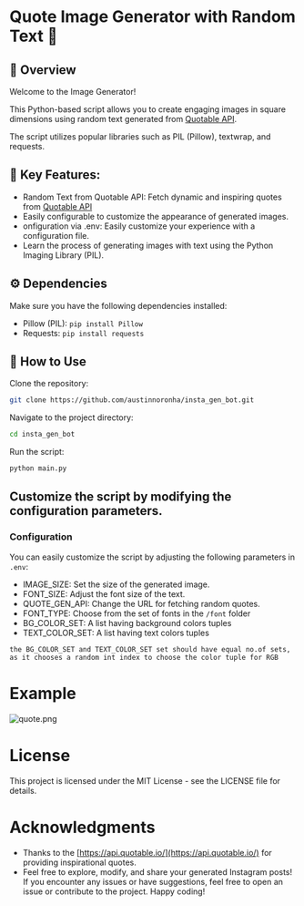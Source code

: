 # Quote Image Generator with Random Text 🚀

## 📓 Overview
Welcome to the Image Generator! 

This Python-based script allows you to create engaging images in square dimensions using random text generated from [Quotable API](https://api.quotable.io/).

The script utilizes popular libraries such as PIL (Pillow), textwrap, and requests.

## 📜 Key Features:
- Random Text from Quotable API: Fetch dynamic and inspiring quotes from [Quotable API](https://api.quotable.io/)
- Easily configurable to customize the appearance of generated images.
- onfiguration via .env: Easily customize your experience with a configuration file.
- Learn the process of generating images with text using the Python Imaging Library (PIL).

## ⚙️ Dependencies
Make sure you have the following dependencies installed:

- Pillow (PIL): ```pip install Pillow```
- Requests: ```pip install requests```

## 🐺 How to Use

Clone the repository:
```bash
git clone https://github.com/austinnoronha/insta_gen_bot.git
```

Navigate to the project directory:
```bash
cd insta_gen_bot
```

Run the script:
```bash
python main.py
```

## Customize the script by modifying the configuration parameters.

### Configuration
You can easily customize the script by adjusting the following parameters in ```.env```:

- IMAGE_SIZE: Set the size of the generated image.
- FONT_SIZE: Adjust the font size of the text.
- QUOTE_GEN_API: Change the URL for fetching random quotes.
- FONT_TYPE: Choose from the set of fonts in the ```/font``` folder
- BG_COLOR_SET: A list having background colors tuples
- TEXT_COLOR_SET: A list having text colors tuples

```the BG_COLOR_SET and TEXT_COLOR_SET set should have equal no.of sets, as it chooses a random int index to choose the color tuple for RGB```

# Example

<div class="Box-sc-g0xbh4-0 iIZCet"><img alt="quote.png" src="https://github.com/austinnoronha/insta_gen_bot/blob/development/quote.png?raw=true" data-hpc="true" class="Box-sc-g0xbh4-0 kzRgrI"></div>


# License
This project is licensed under the MIT License - see the LICENSE file for details.

# Acknowledgments
- Thanks to the [https://api.quotable.io/](https://api.quotable.io/) for providing inspirational quotes.
- Feel free to explore, modify, and share your generated Instagram posts! If you encounter any issues or have suggestions, feel free to open an issue or contribute to the project. Happy coding!